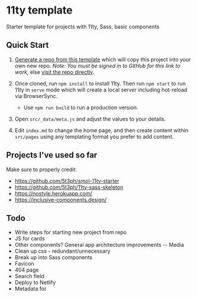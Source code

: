 # 11ty template
Starter template for projects with 11ty, Sass, basic components

## Quick Start

1. [Generate a repo from this template](https://github.com/ahart14/template/generate) which will copy this project into your own new repo. _Note: You must be signed in to GitHub for this link to work_, else [visit the repo directly](https://github.com/ahart14/template/).

1. Once cloned, run `npm install` to install 11ty. Then run `npm start` to run 11ty in `serve` mode which will create a local server including hot-reload via BrowserSync.

   - Use `npm run build` to run a production version.

1. Open `src/_data/meta.js` and adjust the values to your details.

1. Edit `index.md` to change the home page, and then create content within `src/pages` using any templating format you prefer to add content.

## Projects I've used so far
Make sure to properly credit:
- https://github.com/5t3ph/smol-11ty-starter
- https://github.com/5t3ph/11ty-sass-skeleton
- https://nostyle.herokuapp.com/
- https://inclusive-components.design/

## Todo 
- Write steps for starting new project from repo
- JS for cards
- Other components? General app architecture improvements
-- Media 
- Clean up css - redundant/unnecessary
- Break up into Sass components
- Favicon
- 404 page
- Search field
- Deploy to Netlify
- Metadata for <head>


